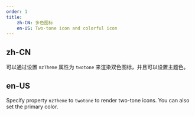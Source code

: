 ```yaml
---
order: 1
title:
    zh-CN: 多色图标
    en-US: Two-tone icon and colorful icon
---
```


## zh-CN

可以通过设置 `nzTheme` 属性为 `twotone` 来渲染双色图标，并且可以设置主题色。

## en-US

Specify property `nzTheme` to `twotone` to render two-tone icons. You can also set the primary color.

